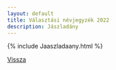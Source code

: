 ```yaml
---
layout: default
title: Választási névjegyzék 2022
description: Jászladány
---
```


{% include Jaaszladaany.html %}

[Vissza](./)